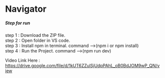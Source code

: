 # Navigator

<h5>Step for run</h5>

step 1 : Download the ZIP file. <br>
step 2 : Open folder in VS code. <br>
step 3 : Install npm in terminal. command -->(npm i or npm install) <br>
step 4 : Run the Project. command -->(npm run dev) <br>

Video Link Here :  https://drive.google.com/file/d/1kUT6ZZulSjUdpPAhL_oB0BdJOM9wP_QN/view
